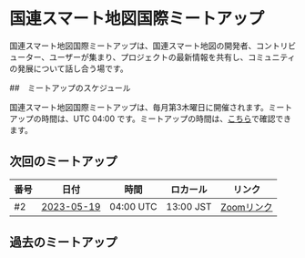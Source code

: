 # 国連スマート地図国際ミートアップ

国連スマート地図国際ミートアップは、国連スマート地図の開発者、コントリビューター、ユーザーが集まり、プロジェクトの最新情報を共有し、コミュニティの発展について話し合う場です。

##　ミートアップのスケジュール

国連スマート地図国際ミートアップは、毎月第3木曜日に開催されます。ミートアップの時間は、UTC 04:00 です。ミートアップの時間は、[こちら](https://www.timeanddate.com/worldclock/fixedtime.html?msg=UN+Smart+Maps+International+Meetup&iso=20230520T04&p1=1440&ah=1)で確認できます。

## 次回のミートアップ

|番号|日付|時間|ロカール|リンク|
|---|----|---|---|----|
#2 | [2023-05-19](./2023-05-19.md) | 04:00 UTC | 13:00 JST| [Zoomリンク](https://ucla.zoom.us/j/93249046195)|

## 過去のミートアップ

